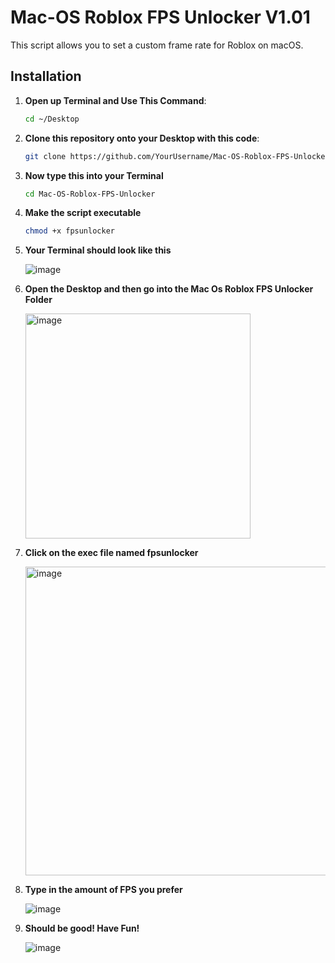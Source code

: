 # Mac-OS Roblox FPS Unlocker V1.01

This script allows you to set a custom frame rate for Roblox on macOS.

## Installation

1. **Open up Terminal and Use This Command**:
   ```bash
   cd ~/Desktop
2. **Clone this repository onto your Desktop with this code**:
   ```bash
   git clone https://github.com/YourUsername/Mac-OS-Roblox-FPS-Unlocker.git
3. **Now type this into your Terminal**
   ```bash
   cd Mac-OS-Roblox-FPS-Unlocker
4. **Make the script executable**
   ```bash
   chmod +x fpsunlocker
5. **Your Terminal should look like this**
   
   ![image](https://github.com/user-attachments/assets/6cd1276b-937c-4dd0-a174-8269c6230fa8)

6. **Open the Desktop and then go into the Mac Os Roblox FPS Unlocker Folder**

   <img width="360" alt="image" src="https://github.com/user-attachments/assets/cad94142-f7e9-486a-9084-7c8a57a3b876">

7. **Click on the exec file named fpsunlocker**

   <img width="494" alt="image" src="https://github.com/user-attachments/assets/77acc7cc-2c3f-4d5c-8b7a-2b512fbe8459">

9. **Type in the amount of FPS you prefer**
   
    ![image](https://github.com/user-attachments/assets/ec4ca4e3-e520-4f7a-ba58-631173c82340)

10. **Should be good! Have Fun!**

    ![image](https://github.com/user-attachments/assets/c9eac427-fdb6-4fee-95c7-57c899c38b0d)







